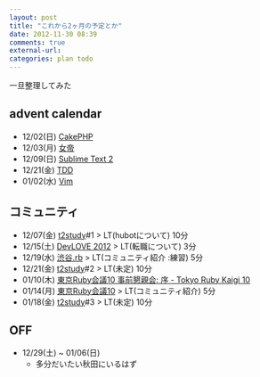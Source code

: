```yaml
---
layout: post
title: "これから2ヶ月の予定とか"
date: 2012-11-30 08:39
comments: true
external-url: 
categories: plan todo
---
```


一旦整理してみた

## advent calendar
- 12/02(日) [CakePHP](http://www.adventar.org/calendars/40)
- 12/03(月) [女帝](http://atnd.org/events/34298)
- 12/09(日) [Sublime Text 2](http://www.adventar.org/calendars/20)
- 12/21(金) [TDD](http://atnd.org/events/33846)
- 01/02(水) [Vim](http://atnd.org/events/33746)

## コミュニティ
- 12/07(金) [t2study](http://connpass.com/series/231/)#1 > LT(hubotについて) 10分
- 12/15(土) [DevLOVE 2012](http://devlove2012.devlove.org/) > LT(転職について) 3分
- 12/19(水) [渋谷.rb](http://www.zusaar.com/user/agxzfnp1c2Fhci1ocmRyFQsSBFVzZXIiCzE4ODkzNjY1X3R3DA) > LT(コミュニティ紹介 :練習) 5分
- 12/21(金) [t2study](http://connpass.com/series/231/)#2 > LT(未定) 10分
- 01/10(木) [東京Ruby会議10 事前懇親会: 序 - Tokyo Ruby Kaigi 10](http://tokyorubykaigi.doorkeeper.jp/events/2088)
- 01/14(月) [東京Ruby会議10](http://tokyo10.rubykaigi.info/) > LT(コミュニティ紹介) 5分
- 01/18(金) [t2study](http://connpass.com/series/231/)#3 > LT(未定) 10分

## OFF
- 12/29(土) ~ 01/06(日)
  - 多分だいたい秋田にいるはず


